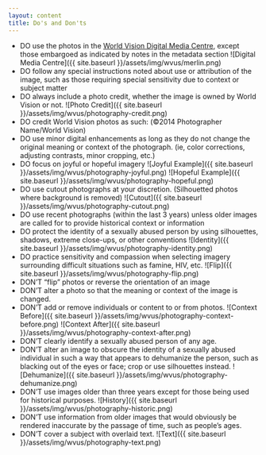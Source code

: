 ```yaml
---
layout: content
title: Do's and Don'ts
---
```

* DO use the photos in the [World Vision Digital Media Centre](http://dmc.merlinone.net/), except those embargoed as indicated by notes in the metadata section
![Digital Media Centre]({{ site.baseurl }}/assets/img/wvus/merlin.png)
* DO follow any special instructions noted about use or attribution of the image, such as those requiring special sensitivity due to context or subject matter
* DO always include a photo credit, whether the image is owned by World Vision or not.
![Photo Credit]({{ site.baseurl }}/assets/img/wvus/photography-credit.png)
* DO credit World Vision photos as such: (&copy;2014 Photographer Name/World Vision)
* DO use minor digital enhancements as long as they do not change the original meaning or context of the photograph. (ie, color corrections, adjusting contrasts, minor cropping, etc.)
* DO focus on joyful or hopeful imagery
![Joyful Example]({{ site.baseurl }}/assets/img/wvus/photography-joyful.png)
![Hopeful Example]({{ site.baseurl }}/assets/img/wvus/photography-hopeful.png)
* DO use cutout photographs at your discretion. (Silhouetted photos where background is removed)
![Cutout]({{ site.baseurl }}/assets/img/wvus/photography-cutout.png)
* DO use recent photographs (within the last 3 years) unless older images are called for to provide historical context or information
* DO protect the identity of a sexually abused person by using silhouettes, shadows, extreme close-ups, or other conventions
![Identity]({{ site.baseurl }}/assets/img/wvus/photography-identity.png)
* DO practice sensitivity and compassion when selecting imagery surrounding difficult situations such as famine, HIV, etc.
![Flip]({{ site.baseurl }}/assets/img/wvus/photography-flip.png)
* DON’T “flip” photos or reverse the orientation of an image
* DON’T alter a photo so that the meaning or context of the image is changed.
* DON’T add or remove individuals or content to or from photos.
![Context Before]({{ site.baseurl }}/assets/img/wvus/photography-context-before.png)
![Context After]({{ site.baseurl }}/assets/img/wvus/photography-context-after.png)
* DON’T clearly identify a sexually abused person of any age.
* DON’T alter an image to obscure the identity of a sexually abused individual in such a way that appears to dehumanize the person, such as blacking out of the eyes or face; crop or use silhouettes instead.
![Dehumanize]({{ site.baseurl }}/assets/img/wvus/photography-dehumanize.png)
* DON’T use images older than three years except for those being used for historical purposes.
![History]({{ site.baseurl }}/assets/img/wvus/photography-historic.png)
* DON’T use information from older images that would obviously be rendered inaccurate by the passage of time, such as people’s ages.
* DON’T cover a subject with overlaid text.
![Text]({{ site.baseurl }}/assets/img/wvus/photography-text.png)
